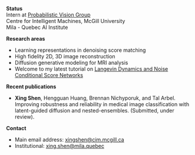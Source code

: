 **Status**  
Intern at [Probabilistic Vision Group](https://www.cim.mcgill.ca/~pvg/)  
Centre for Intelligent Machines, McGill University  
Mila - Quebec AI Institute

**Research areas**  
- Learning representations in denoising score matching  
- High fidelity 2D, 3D image reconstruction
- Diffusion generative modeling for MRI analysis  
- Welcome to my latest tutorial on [Langevin Dynamics and Noise Conditional Score Networks](https://docs.google.com/presentation/d/1pUA8ioQYGd-fFiRmwPQ43hqx-nimJH_k/edit?usp=share_link&ouid=100901179751058198976&rtpof=true&sd=true)

**Recent publications**
- **Xing Shen**, Hengguan Huang, Brennan Nichyporuk, and Tal Arbel. Improving robustness and reliability in medical image classification with latent-guided
diffusion and nested-ensembles. (Submitted, under review).

**Contact**  
- Main email address: xingshen@cim.mcgill.ca
- Institutional: xing.shen@mila.quebec
